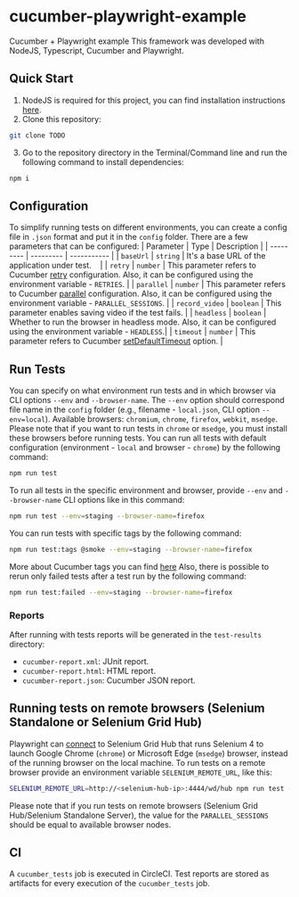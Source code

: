 # cucumber-playwright-example
 Cucumber + Playwright example
This framework was developed with NodeJS, Typescript, Cucumber and Playwright.
## Quick Start
1. NodeJS is required for this project, you can find installation instructions [here](https://nodejs.org/en/).
2. Clone this repository:
```sh
git clone TODO
```
3. Go to the repository directory in the Terminal/Command line and run the following command to install dependencies:
```sh
npm i
```
## Configuration
To simplify running tests on different environments, you can create a config file in `.json` format and put it in the `config` folder. There are a few parameters that can be configured:
| Parameter | Type      | Description |
| --------- | --------- | ----------- |
| `baseUrl` | `string` | It's a base URL of the application under test.            |
| `retry` | `number` | This parameter refers to Cucumber [retry](https://github.com/cucumber/cucumber-js/blob/main/docs/retry.md) configuration. Also, it can be configured using the environment variable - `RETRIES`. |
| `parallel` | `number` | This parameter refers to Cucumber [parallel](https://github.com/cucumber/cucumber-js/blob/main/docs/parallel.md) configuration. Also, it can be configured using the environment variable - `PARALLEL_SESSIONS`. |
| `record_video` | `boolean` | This parameter enables saving video if the test fails. |
| `headless` | `boolean` | Whether to run the browser in headless mode. Also, it can be configured using the environment variable - `HEADLESS`.|
| `timeout` | `number` | This parameter refers to Cucumber [setDefaultTimeout](https://github.com/cucumber/cucumber-js/blob/main/docs/support_files/timeouts.md) option. |

## Run Tests
You can specify on what environment run tests and in which browser via CLI options `--env` and `--browser-name`. The `--env` option should correspond file name in the `config` folder (e.g., filename - `local.json`, CLI option `--env=local`). Available browsers: `chromium`, `chrome`, `firefox`, `webkit`, `msedge`. Please note that if you want to run tests in `chrome` or `msedge`, you must install these browsers before running tests.
You can run all tests with default configuration (environment - `local` and browser - `chrome`) by the following command:
```sh
npm run test
```
To run all tests in the specific environment and browser, provide `--env` and `--browser-name` CLI options like in this command:
```sh
npm run test --env=staging --browser-name=firefox
```
You can run tests with specific tags by the following command:
```sh
npm run test:tags @smoke --env=staging --browser-name=firefox
```
More about Cucumber tags you can find [here](https://cucumber.io/docs/cucumber/api/?lang=javascript#tags)
Also, there is possible to rerun only failed tests after a test run by the following command:
```sh
npm run test:failed --env=staging --browser-name=firefox
```

### Reports
After running with tests reports will be generated in the `test-results` directory:
-   `cucumber-report.xml`: JUnit report.
-   `cucumber-report.html`: HTML report.
-   `cucumber-report.json`: Cucumber JSON report.

## Running tests on remote browsers (Selenium Standalone or Selenium Grid Hub)
Playwright can [connect](https://playwright.dev/docs/selenium-grid) to Selenium Grid Hub that runs Selenium 4 to launch Google Chrome (`chrome`) or Microsoft Edge (`msedge`) browser, instead of the running browser on the local machine.
To run tests on a remote browser provide an environment variable `SELENIUM_REMOTE_URL`, like this:
```sh
SELENIUM_REMOTE_URL=http://<selenium-hub-ip>:4444/wd/hub npm run test --env=staging --browser-name=firefox
```
Please note that if you run tests on remote browsers (Selenium Grid Hub/Selenium Standalone Server), the value for the `PARALLEL_SESSIONS` should be equal to available browser nodes.

## CI
A `cucumber_tests` job is executed in CircleCI.
Test reports are stored as artifacts for every execution of the `cucumber_tests` job.
